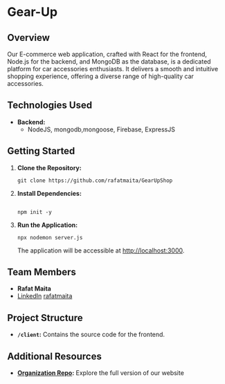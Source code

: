 # Gear-Up

## Overview

Our E-commerce web application, crafted with React for the frontend, Node.js for the backend, and MongoDB as the database, is a dedicated platform for car accessories enthusiasts. It delivers a smooth and intuitive shopping experience, offering a diverse range of high-quality car accessories.

## Technologies Used

- **Backend:**
  - NodeJS, mongodb,mongoose, Firebase, ExpressJS 
  

## Getting Started

1. **Clone the Repository:**
   ```
   git clone https://github.com/rafatmaita/GearUpShop
   ```

2. **Install Dependencies:**
   ```
   
   npm init -y
   ```

3. **Run the Application:**
   ```
   npx nodemon server.js
   ```

   The application will be accessible at [http://localhost:3000](http://localhost:3000).

## Team Members

- **Rafat Maita**
- [LinkedIn](https://www.linkedin.com/in/rafat-maita/)
  [rafatmaita](http://rafatmaita2020@gmail.com)

## Project Structure

- **`/client`:** Contains the source code for the frontend.


## Additional Resources

- **[Organization Repo](https://github.com/GearUpShop/Gear-Up.git):** Explore the full version of our website
<!-- - **[Project Brief](https://docs.google.com/document/d/1t24om4bHZDi1XQWPe0UmDAZqClagMfYwTcAaNRYW3Lw/edit):** Explore an overview of the project
- **[Project Documentation](https://docs.google.com/document/d/1I99wycKGacMofl1z2NxPQ1Zp2kvQOg3E_s_TDO-Gfno/edit#heading=h.enjvcofoqo5k):** Explore detailed documentation for the Founders Retrievers project.
- **[Project Figma](https://www.figma.com/file/dmEdccUWNsdUszUY0XAdZd/Lost-and-Found?type=design&node-id=0-1&mode=design&t=xN1S5J80Iv3R9Fbo-0):** Explore the mockup and wireframe of the website -->